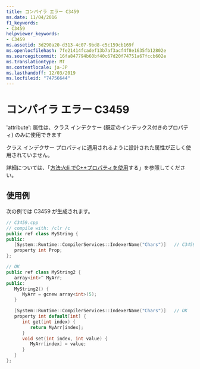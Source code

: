 ```yaml
---
title: コンパイラ エラー C3459
ms.date: 11/04/2016
f1_keywords:
- C3459
helpviewer_keywords:
- C3459
ms.assetid: 3d290a20-d313-4c07-9bd8-c5c159cb169f
ms.openlocfilehash: 7fe21414fcadef13b7af3acf4f8e1635fb12802e
ms.sourcegitcommit: 16fa847794b60bf40c67d20f74751a67fccb602e
ms.translationtype: MT
ms.contentlocale: ja-JP
ms.lasthandoff: 12/03/2019
ms.locfileid: "74756644"
---
```

# <a name="compiler-error-c3459"></a>コンパイラ エラー C3459

'attribute': 属性は、クラス インデクサー (既定のインデックス付きのプロパティ) のみに使用できます

クラス インデクサー プロパティに適用されるように設計された属性が正しく使用されていません。

詳細については、「[方法:/cli でC++プロパティを使用](../../dotnet/how-to-use-properties-in-cpp-cli.md)する」を参照してください。

## <a name="example"></a>使用例

次の例では C3459 が生成されます。

```cpp
// C3459.cpp
// compile with: /clr /c
public ref class MyString {
public:
   [System::Runtime::CompilerServices::IndexerName("Chars")]   // C3459
   property int Prop;
};

// OK
public ref class MyString2 {
   array<int>^ MyArr;
public:
   MyString2() {
      MyArr = gcnew array<int>(5);
   }

   [System::Runtime::CompilerServices::IndexerName("Chars")]   // OK
   property int default[int] {
      int get(int index) {
         return MyArr[index];
      }
      void set(int index, int value) {
         MyArr[index] = value;
      }
   }
};
```
